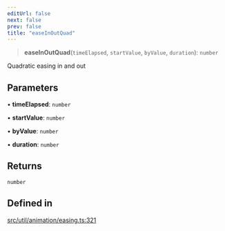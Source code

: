 ```yaml
---
editUrl: false
next: false
prev: false
title: "easeInOutQuad"
---
```


> **easeInOutQuad**(`timeElapsed`, `startValue`, `byValue`, `duration`): `number`

Quadratic easing in and out

## Parameters

• **timeElapsed**: `number`

• **startValue**: `number`

• **byValue**: `number`

• **duration**: `number`

## Returns

`number`

## Defined in

[src/util/animation/easing.ts:321](https://github.com/fabricjs/fabric.js/blob/a0b4adf41e0a1fd81824114cedd4c32bfb8cac25/src/util/animation/easing.ts#L321)
